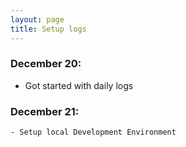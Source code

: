 ```yaml
---
layout: page
title: Setup logs
---
```



### December 20:

- Got started with daily logs

### December 21:

    - Setup local Development Environment